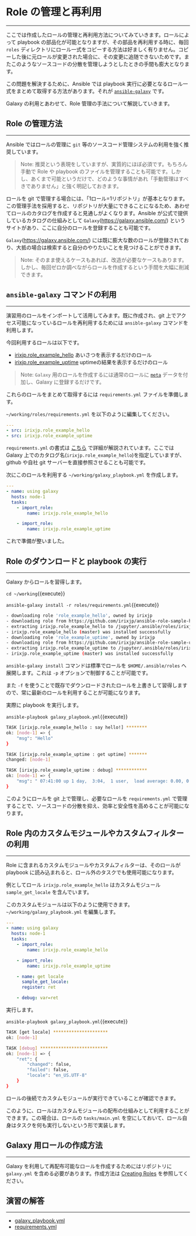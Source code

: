 # Role の管理と再利用
---
ここでは作成したロールの管理と再利用方法についてみていきます。ロールによって playbook の部品化が可能となりますが、その部品を再利用する時に、毎回 `roles` ディレクトリにロール一式をコピーする方法は好ましく有りません。コピーした後に元ロールが変更された場合に、その変更に追随できないためです。またこのようなソースコードの分散を管理しようとしたときの手間も膨大となります。

この問題を解決するために、Ansible では playbook 実行に必要となるロール一式をまとめて取得する方法があります。それが [`ansible-galaxy`](https://docs.ansible.com/ansible/latest/galaxy/user_guide.html) です。

Galaxy の利用とあわせて、Role 管理の手法について解説していきます。

## Role の管理方法
---
Ansible ではロールの管理に `git` 等のソースコード管理システムの利用を強く推奨しています。

> Note: 推奨という表現をしていますが、実質的にほぼ必須です。もちろん手動で Role や playbook のファイルを管理することも可能です。しかし、あくまで可能というだけで、どのような事情があれ「手動管理はすべきでありません」と強く明記しておきます。

ロールを git で管理する場合には、「1ロール=1リポジトリ」が基本となります。この管理手法を採用すると、リポジトリが大量にできることになるため、あわせてロールのカタログを作成すると見通しがよくなります。Ansible が公式で提供しているカタログの仕組みとして `Galaxy`(https://galaxy.ansible.com/) というサイトがあり、ここに自分のロールを登録することも可能です。

`Galaxy`(https://galaxy.ansible.com/) には既に膨大な数のロールが登録されており、大抵の場合は検索すると自分のやりたいことを見つけることができます。

> Note: そのまま使えるケースもあれば、改造が必要なケースもあります。しかし、毎回ゼロか調べながらロールを作成するという手間を大幅に削減できます。

## `ansible-galaxy` コマンドの利用
---
演習用のロールをインポートして活用してみます。既に作成され、git 上でアクセス可能になっているロールを再利用するためには `ansible-galaxy` コマンドを利用します。

今回利用するロールは以下です。

- [irixjp.role_example_hello](https://galaxy.ansible.com/irixjp/role_example_hello) あいさつを表示するだけのロール
- [irixjp.role_example_uptime](https://galaxy.ansible.com/irixjp/role_example_uptime) uptimeの結果を表示するだけのロール

> Note: `Galaxy` 用のロールを作成するには通常のロールに [`meta`](https://galaxy.ansible.com/docs/contributing/creating_role.html) データを付加し、Galaxy に登録するだけです。

これらのロールをまとめて取得するには `requirements.yml` ファイルを準備します。

`~/working/roles/requirements.yml` を以下のように編集してください。

```yaml
---
- src: irixjp.role_example_hello
- src: irixjp.role_example_uptime
```

`requirements.yml` の書式は [こちら](https://galaxy.ansible.com/docs/using/installing.html) で詳細が解説されています。ここでは Galaxy 上でのカタログ名(`irixjp.role_example_hello`)を指定していますが、github や自社 git サーバーを直接参照させることも可能です。

次にこのロールを利用する `~/working/galaxy_playbook.yml` を作成します。
```yaml
---
- name: using galaxy
  hosts: node-1
  tasks:
    - import_role:
        name: irixjp.role_example_hello

    - import_role:
        name: irixjp.role_example_uptime
```

これで準備が整いました。

## Role のダウンロードと playbook の実行
---
Galaxy からロールを習得します。

`cd ~/working`{{execute}}

`ansible-galaxy install -r roles/requirements.yml`{{execute}}

```bash
- downloading role 'role_example_hello', owned by irixjp
- downloading role from https://github.com/irixjp/ansible-role-sample-hello/archive/master.tar.gz
- extracting irixjp.role_example_hello to /jupyter/.ansible/roles/irixjp.role_example_hello
- irixjp.role_example_hello (master) was installed successfully
- downloading role 'role_example_uptime', owned by irixjp
- downloading role from https://github.com/irixjp/ansible-role-sample-uptime/archive/master.tar.gz
- extracting irixjp.role_example_uptime to /jupyter/.ansible/roles/irixjp.role_example_uptime
- irixjp.role_example_uptime (master) was installed successfully
```

`ansible-galaxy install` コマンドは標準でロールを `$HOME/.ansible/roles` へ展開します。これは `-p` オプションで制御することが可能です。

また `-f` を使うことで既存でダウンロードされたロールを上書きして習得しますので、常に最新のロールを利用することが可能になります。

実際に playbook を実行します。

`ansible-playbook galaxy_playbook.yml`{{execute}}

```bash
TASK [irixjp.role_example_hello : say hello!] ********
ok: [node-1] => {
    "msg": "Hello"
}

TASK [irixjp.role_example_uptime : get uptime] *******
changed: [node-1]

TASK [irixjp.role_example_uptime : debug] ************
ok: [node-1] => {
    "msg": " 07:41:00 up 1 day,  3:04,  1 user,  load average: 0.00, 0.01, 0.05"
}
```

このようにロールを git 上で管理し、必要なロールを `requirements.yml` で管理することで、ソースコードの分散を抑え、効率と安全性を高めることが可能になります。

## Role 内のカスタムモジュールやカスタムフィルターの利用
---
Role に含まれるカスタムモジュールやカスタムフィルターは、そのロールが playbook に読み込まれると、ロール外のタスクでも使用可能になります。

例としてロール `irixjp.role_example_hello` はカスタムモジュール `sample_get_locale` を含んでいます。

このカスタムモジュールは以下のように使用できます。 `~/working/galaxy_playbook.yml` を編集します。
```yaml
---
- name: using galaxy
  hosts: node-1
  tasks:
    - import_role:
        name: irixjp.role_example_hello

    - import_role:
        name: irixjp.role_example_uptime

    - name: get locale
      sample_get_locale:
      register: ret

    - debug: var=ret
```

実行します。

`ansible-playbook galaxy_playbook.yml`{{execute}}

```bash
TASK [get locale] *********************
ok: [node-1]

TASK [debug] **************************
ok: [node-1] => {
    "ret": {
        "changed": false,
        "failed": false,
        "locale": "en_US.UTF-8"
    }
}
```

ロールの後続でカスタムモジュールが実行できていることが確認できます。

このように、ロールはカスタムモジュールの配布の仕組みとして利用することができます。この場合は、ロールの `tasks/main.yml` を空にしておいて、ロール自身はタスクを何も実行しないという形で実装します。


## Galaxy 用ロールの作成方法
---
Galaxy を利用して再配布可能なロールを作成するためにはリポジトリに `galaxy.yml` を含める必要があります。作成方法は [Creating Roles](https://galaxy.ansible.com/docs/contributing/creating_role.html) を参照してください。


## 演習の解答
---
- [galaxy_playbook.yml](https://github.com/irixjp/katacoda-scenarios/blob/master/master-course-data/assets/solutions/galaxy_playbook.yml)
- [requirements.yml](https://github.com/irixjp/katacoda-scenarios/blob/master/master-course-data/assets/solutions/roles/requirements.yml)
